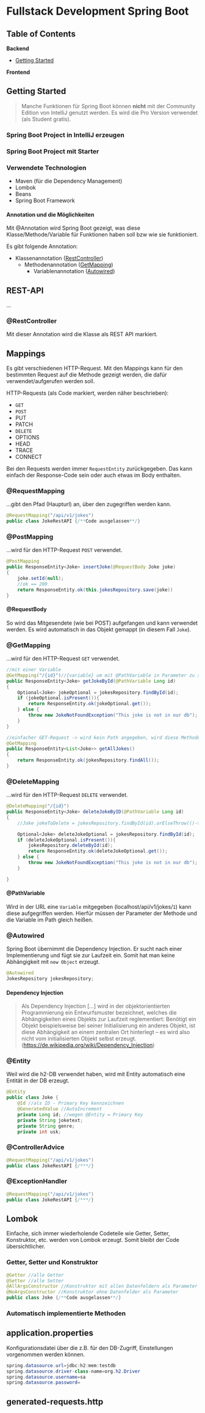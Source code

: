 # Fullstack Development Spring Boot

## Table of Contents

**Backend**
- [Getting Started](#getting-started)


**Frontend**


## Getting Started
> Manche Funktionen für Spring Boot können **nicht** mit der Community Edition von IntelliJ genutzt werden. Es wird die Pro Version verwendet (als Student gratis).

### Spring Boot Project in IntelliJ erzeugen


### Spring Boot Project mit Starter

### Verwendete Technologien
- Maven (für die Dependency Management)
- Lombok
- Beans
- Spring Boot Framework

#### Annotation und die Möglichkeiten
Mit @Annotation wird Spring Boot gezeigt, was diese Klasse/Methode/Variable für Funktionen haben soll bzw wie sie funktioniert. 

Es gibt folgende Annotation:
- Klassenannotation ([RestController](#restcontroller))
    - Methodenannotation ([GetMapping](#getmapping))
        - Variablenannotation ([Autowired](#autowired))

## REST-API
...

### @RestController
Mit dieser Annotation wird die Klasse als REST API markiert.

## Mappings
Es gibt verschiedenen HTTP-Request. Mit den Mappings kann für den bestimmten Request auf die Methode gezeigt werden, die dafür verwendet/aufgerufen werden soll.

HTTP-Requests (als Code markiert, werden näher beschrieben):
- `GET`
- `POST`
- PUT
- PATCH
- `DELETE`
- OPTIONS
- HEAD
- TRACE
- CONNECT

Bei den Requests werden immer `RequestEntity` zurückgegeben. Das kann einfach der Response-Code sein oder auch etwas im Body enthalten.

### @RequestMapping
...gibt den Pfad (Haupturl) an, über den zugegriffen werden kann.
```java
@RequestMapping("/api/v1/jokes")
public class JokeRestAPI {/**Code ausgelassen**/}
```

### @PostMapping
...wird für den HTTP-Request `POST` verwendet.
```java
@PostMapping
public ResponseEntity<Joke> insertJoke(@RequestBody Joke joke)
{
    joke.setId(null);
    //ok == 200
    return ResponseEntity.ok(this.jokesRepository.save(joke))
}
```

#### @RequestBody
So wird das Mitgesendete (wie bei POST) aufgefangen und kann verwendet werden. Es wird automatisch in das Objekt gemappt (in diesem Fall `Joke`).

### @GetMapping
...wird für den HTTP-Request `GET` verwendet.
```java
//mit einer Variable
@GetMapping("/{id}")//{variable} um mit @PathVariable in Parameter zu setzen - müssen gleichen Namen haben!
public ResponseEntity<Joke> getJokeById(@PathVariable Long id)
{
    Optional<Joke> jokeOptional = jokesRepository.findById(id);
    if (jokeOptional.isPresent()){
        return ResponseEntity.ok(jokeOptional.get());
    } else {
        throw new JokeNotFoundException("This joke is not in our db");
    }
}

//einfacher GET-Request -> wird kein Path angegeben, wird diese Methode beim einfachen Get auf die Haupturl ausgeführt
@GetMapping
public ResponseEntity<List<Joke>> getAllJokes()
{
    return ResponseEntity.ok(jokesRepository.findAll());
}

```

### @DeleteMapping
...wird für den HTTP-Request `DELETE` verwendet.
```java
@DeleteMapping("/{id}")
public ResponseEntity<Joke> deleteJokeByID(@PathVariable Long id)
{
    //Joke jokeToDelete = jokesRepository.findById(id).orElseThrow(()-> new JokeNotFoundException("This joke is not in our db")); Kurzform

    Optional<Joke> deleteJokeOptional = jokesRepository.findById(id);
    if (deleteJokeOptional.isPresent()){
        jokesRepository.deleteById(id);
        return ResponseEntity.ok(deleteJokeOptional.get());
    } else {
        throw new JokeNotFoundException("This joke is not in our db");
    }

}
```

#### @PathVariable
Wird in der URL eine `Variable` mitgegeben (localhost/api/v1/jokes/`1`) kann diese aufgegriffen werden. Hierfür müssen der Parameter der Methode und die Variable im Path gleich heißen.

### @Autowired
Spring Boot übernimmt die Dependency Injection. Er sucht nach einer Implementierung und fügt sie zur Laufzeit ein. Somit hat man keine Abhängigkeit mit `new Object` erzeugt.
```java
@Autowired
JokesRepository jokesRepository;
```
#### Dependency Injection
> Als Dependency Injection [...] wird in der objektorientierten Programmierung ein Entwurfsmuster bezeichnet, welches die Abhängigkeiten eines Objekts zur Laufzeit reglementiert: Benötigt ein Objekt beispielsweise bei seiner Initialisierung ein anderes Objekt, ist diese Abhängigkeit an einem zentralen Ort hinterlegt – es wird also nicht vom initialisierten Objekt selbst erzeugt.
> (https://de.wikipedia.org/wiki/Dependency_Injection)

### @Entity
Weil wird die h2-DB verwendet haben, wird mit Entity automatisch eine Entität in der DB erzeugt.
```java
@Entity 
public class Joke {
    @Id //als ID - Primary Key kennzeichnen
    @GeneratedValue //AutoIncrement
    private Long id; //wegen @Entity = Primary Key
    private String joketext;
    private String genre;
    private int usk;
```

### @ControllerAdvice

```java
@RequestMapping("/api/v1/jokes")
public class JokeRestAPI {/***/}
```
### @ExceptionHandler

```java
@RequestMapping("/api/v1/jokes")
public class JokeRestAPI {/***/}
```



## Lombok
Einfache, sich immer wiederholende Codeteile wie Getter, Setter, Konstruktor, etc. werden von Lombok erzeugt. Somit bleibt der Code übersichtlicher.
### Getter, Setter und Konstruktor
```java
@Getter //alle Getter
@Setter //alle Setter
@AllArgsConstructor //Konstruktor mit allen Datenfeldern als Parameter
@NoArgsConstructor //Konstruktor ohne Datenfelder als Parameter
public class Joke {/**Code ausgelassen**/}
```

### Automatisch implementierte Methoden

## application.properties
Konfigurationsdatei über die z.B. für den DB-Zugriff, Einstellungen vorgenommen werden können. 

```java
spring.datasource.url=jdbc:h2:mem:testdb
spring.datasource.driver-class-name=org.h2.Driver
spring.datasource.username=sa
spring.datasource.password=
```

## generated-requests.http

